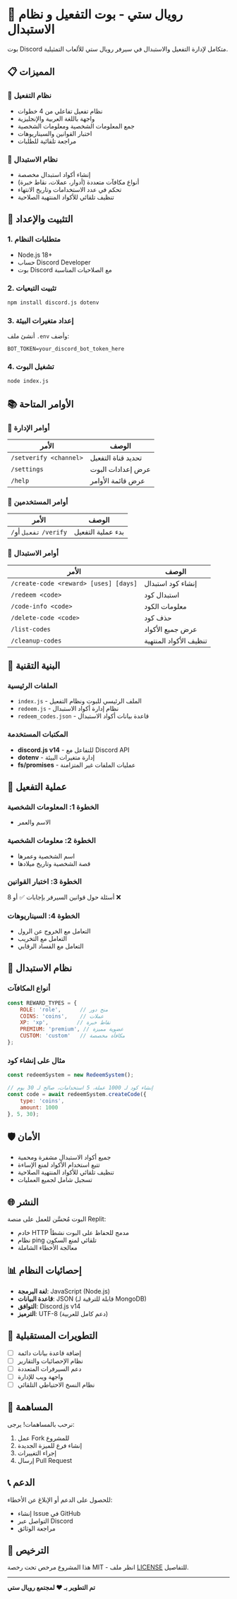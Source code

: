 
# 🤖 رويال ستي - بوت التفعيل و نظام الاستبدال

بوت Discord متكامل لإدارة التفعيل والاستبدال في سيرفر رويال ستي للألعاب التمثيلية.

## 📋 المميزات

### 🔰 نظام التفعيل
- نظام تفعيل تفاعلي من 4 خطوات
- واجهة باللغة العربية والإنجليزية
- جمع المعلومات الشخصية ومعلومات الشخصية
- اختبار القوانين والسيناريوهات
- مراجعة تلقائية للطلبات

### 🎫 نظام الاستبدال
- إنشاء أكواد استبدال مخصصة
- أنواع مكافآت متعددة (أدوار، عملات، نقاط خبرة)
- تحكم في عدد الاستخدامات وتاريخ الانتهاء
- تنظيف تلقائي للأكواد المنتهية الصلاحية

## 🚀 التثبيت والإعداد

### 1. متطلبات النظام
- Node.js 18+ 
- حساب Discord Developer
- بوت Discord مع الصلاحيات المناسبة

### 2. تثبيت التبعيات
```bash
npm install discord.js dotenv
```

### 3. إعداد متغيرات البيئة
أنشئ ملف `.env` وأضف:
```env
BOT_TOKEN=your_discord_bot_token_here
```

### 4. تشغيل البوت
```bash
node index.js
```

## 📚 الأوامر المتاحة

### 👑 أوامر الإدارة
| الأمر | الوصف |
|-------|--------|
| `/setverify <channel>` | تحديد قناة التفعيل |
| `/settings` | عرض إعدادات البوت |
| `/help` | عرض قائمة الأوامر |

### 👤 أوامر المستخدمين
| الأمر | الوصف |
|-------|--------|
| `/تفعيل` أو `/verify` | بدء عملية التفعيل |

### 🎫 أوامر الاستبدال
| الأمر | الوصف |
|-------|--------|
| `/create-code <reward> [uses] [days]` | إنشاء كود استبدال |
| `/redeem <code>` | استبدال كود |
| `/code-info <code>` | معلومات الكود |
| `/delete-code <code>` | حذف كود |
| `/list-codes` | عرض جميع الأكواد |
| `/cleanup-codes` | تنظيف الأكواد المنتهية |

## 🔧 البنية التقنية

### الملفات الرئيسية
- `index.js` - الملف الرئيسي للبوت ونظام التفعيل
- `redeem.js` - نظام إدارة أكواد الاستبدال
- `redeem_codes.json` - قاعدة بيانات أكواد الاستبدال

### المكتبات المستخدمة
- **discord.js v14** - للتفاعل مع Discord API
- **dotenv** - إدارة متغيرات البيئة
- **fs/promises** - عمليات الملفات غير المتزامنة

## 📝 عملية التفعيل

### الخطوة 1: المعلومات الشخصية
- الاسم والعمر

### الخطوة 2: معلومات الشخصية
- اسم الشخصية وعمرها
- قصة الشخصية وتاريخ ميلادها

### الخطوة 3: اختبار القوانين
8 أسئلة حول قوانين السيرفر بإجابات ✅ أو ❌

### الخطوة 4: السيناريوهات
- التعامل مع الخروج عن الرول
- التعامل مع التخريب
- التعامل مع الفساد الرقابي

## 🎫 نظام الاستبدال

### أنواع المكافآت
```javascript
const REWARD_TYPES = {
    ROLE: 'role',      // منح دور
    COINS: 'coins',    // عملات
    XP: 'xp',         // نقاط خبرة
    PREMIUM: 'premium', // عضوية مميزة
    CUSTOM: 'custom'   // مكافأة مخصصة
};
```

### مثال على إنشاء كود
```javascript
const redeemSystem = new RedeemSystem();

// إنشاء كود لـ 1000 عملة، 5 استخدامات، صالح لـ 30 يوم
const code = await redeemSystem.createCode({
    type: 'coins',
    amount: 1000
}, 5, 30);
```

## 🛡️ الأمان

- جميع أكواد الاستبدال مشفرة ومحمية
- تتبع استخدام الأكواد لمنع الإساءة
- تنظيف تلقائي للأكواد المنتهية الصلاحية
- تسجيل شامل لجميع العمليات

## 🌐 النشر

البوت مُحسَّن للعمل على منصة Replit:
- خادم HTTP مدمج للحفاظ على البوت نشطاً
- نظام ping تلقائي لمنع السكون
- معالجة الأخطاء الشاملة

## 📊 إحصائيات النظام

- **لغة البرمجة**: JavaScript (Node.js)
- **قاعدة البيانات**: JSON (قابلة للترقية لـ MongoDB)
- **التوافق**: Discord.js v14
- **الترميز**: UTF-8 (دعم كامل للعربية)

## 🔮 التطويرات المستقبلية

- [ ] إضافة قاعدة بيانات دائمة
- [ ] نظام الإحصائيات والتقارير
- [ ] دعم السيرفرات المتعددة
- [ ] واجهة ويب للإدارة
- [ ] نظام النسخ الاحتياطي التلقائي

## 🤝 المساهمة

نرحب بالمساهمات! يرجى:
1. عمل Fork للمشروع
2. إنشاء فرع للميزة الجديدة
3. إجراء التغييرات
4. إرسال Pull Request

## 📞 الدعم

للحصول على الدعم أو الإبلاغ عن الأخطاء:
- إنشاء Issue في GitHub
- التواصل عبر Discord
- مراجعة الوثائق

## 📄 الترخيص

هذا المشروع مرخص تحت رخصة MIT - انظر ملف [LICENSE](LICENSE) للتفاصيل.

---

**تم التطوير بـ ❤️ لمجتمع رويال ستي**
